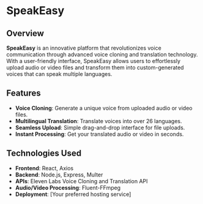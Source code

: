 # SpeakEasy


## Overview

**SpeakEasy** is an innovative platform that revolutionizes voice communication through advanced voice cloning and translation technology. With a user-friendly interface, SpeakEasy allows users to effortlessly upload audio or video files and transform them into custom-generated voices that can speak multiple languages.

## Features

- **Voice Cloning**: Generate a unique voice from uploaded audio or video files.
- **Multilingual Translation**: Translate voices into over 26 languages.
- **Seamless Upload**: Simple drag-and-drop interface for file uploads.
- **Instant Processing**: Get your translated audio or video in seconds.

## Technologies Used

- **Frontend**: React, Axios
- **Backend**: Node.js, Express, Multer
- **APIs**: Eleven Labs Voice Cloning and Translation API
- **Audio/Video Processing**: Fluent-FFmpeg
- **Deployment**: [Your preferred hosting service]

